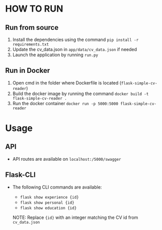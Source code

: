 # HOW TO RUN

## Run from source
1) Install the dependencies using the command `pip install -r requirements.txt`
2) Update the cv_data.json in `app/data/cv_data.json` if needed
3) Launch the application by running `run.py`

## Run in Docker
1) Open cmd in the folder where Dockerfile is located (`flask-simple-cv-reader`)
2) Build the docker image by running the command `docker build -t flask-simple-cv-reader .`
3) Run the docker container `docker run -p 5000:5000 flask-simple-cv-reader`

# Usage

## API
* API routes are available on `localhost:/5000/swagger`

## Flask-CLI
* The following CLI commands are available:
    - `flask show experience {id}`
    - `flask show personal {id}`
    - `flask show education {id}`
    
    NOTE: Replace `{id}` with an integer matching the CV id from `cv_data.json`
